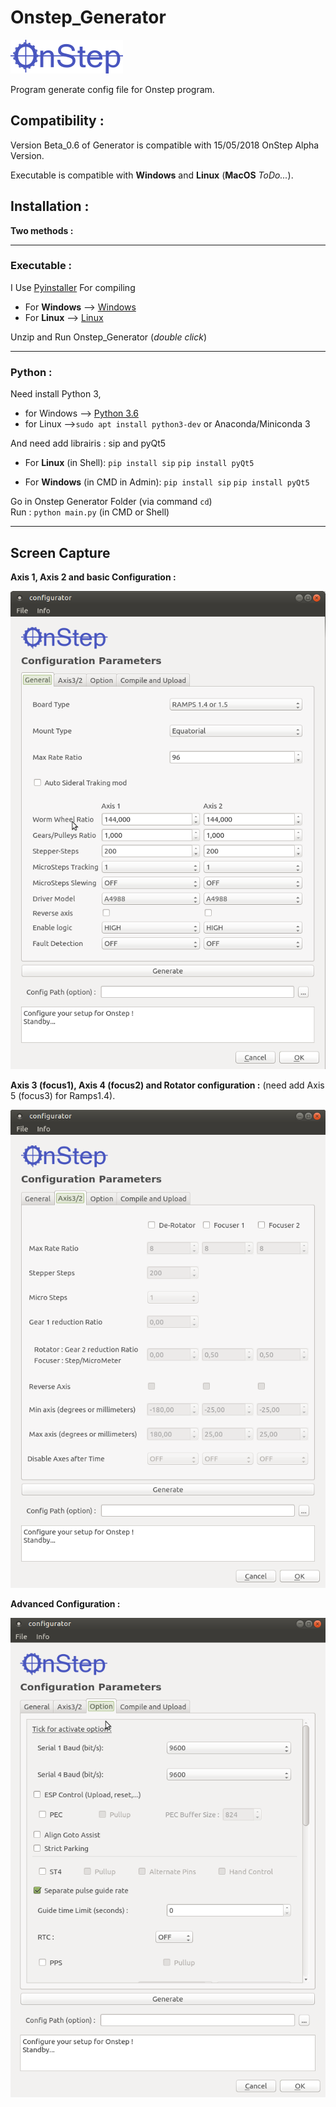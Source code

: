 # Onstep_Generator

![OnStep_logo](https://github.com/dragonlost/Onstep_Generator/raw/master/OnStep_Logo_Medium.png)

Program generate config file for Onstep program.

## Compatibility :
Version Beta_0.6 of Generator is compatible with 15/05/2018 OnStep Alpha Version.

Executable is compatible with __Windows__ and __Linux__ (__MacOS__ *ToDo...*).

## Installation :

__Two methods :__

----

### Executable :

I Use [Pyinstaller](https://www.pyinstaller.org/) For compiling

* For __Windows__ --> [Windows](https://github.com/dragonlost/Onstep_Generator/raw/master/executable/OnStep_Generator_Linux64_vB0.6.zip)
* For __Linux__ --> [Linux](https://github.com/dragonlost/Onstep_Generator/raw/master/executable/OnStep_Generator_Win64_vB0.6.zip)

Unzip and Run Onstep_Generator (*double click*)

----

### Python :

Need install Python 3, 
* for Windows -->  [Python 3.6](https://www.python.org/ftp/python/3.6.5/python-3.6.5-amd64.exe) 
* for Linux   -->`sudo apt install python3-dev` or Anaconda/Miniconda 3
                     
And need add librairis : sip and pyQt5

* For __Linux__ (in Shell): `pip install sip`
                            `pip install pyQt5`

* For __Windows__ (in CMD in Admin): `pip install sip`
                                     `pip install pyQt5`

Go in Onstep Generator Folder (via command `cd`)    
Run : `python main.py`  (in CMD or Shell)

-------------------------

## Screen Capture 

__Axis 1, Axis 2 and basic Configuration :__

![](https://github.com/dragonlost/Onstep_Generator/raw/master/screen_capt/Onstep_Generator_menu1.png)

__Axis 3 (focus1), Axis 4 (focus2) and Rotator configuration :__ (need add Axis 5 (focus3) for Ramps1.4).

![](https://github.com/dragonlost/Onstep_Generator/raw/master/screen_capt/Onstep_Generator_menu2.png)

__Advanced Configuration :__

![](https://github.com/dragonlost/Onstep_Generator/raw/master/screen_capt/Onstep_Generator_menu3.png)
